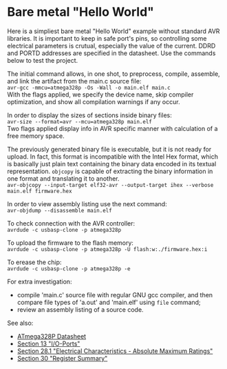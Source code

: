 # Bare metal "Hello World"

Here is a simpliest bare metal "Hello World" example without standard AVR libraries. It is important to keep in safe port's pins, so controlling some electrical parameters is crutual, especially the value of the current. DDRD and PORTD addresses are specified in the datasheet. Use the commands below to test the project.  

The initial command allows, in one shot, to preprocess, compile, assemble, and link the artifact from the main.c source file:  
 `avr-gcc -mmcu=atmega328p -Os -Wall -o main.elf main.c`  
With the flags applied, we specify the device name, skip compiler optimization, and show all compilation warnings if any occur.  

In order to display the sizes of sections inside binary files:  
 `avr-size --format=avr --mcu=atmega328p main.elf`  
Two flags applied display info in AVR specific manner with calculation of a free memory space.  

The previously generated binary file is executable, but it is not ready for upload. In fact, this format is incompatible with the Intel Hex format, which is basically just plain text containing the binary data encoded in its textual representation. `objcopy` is capable of extracting the binary information in one format and translating it to another.  
 `avr-objcopy --input-target elf32-avr --output-target ihex --verbose main.elf firmware.hex`  

In order to view assembly listing use the next command:  
 `avr-objdump --disassemble main.elf`  

To check connection with the AVR controller:  
 `avrdude -c usbasp-clone -p atmega328p`  

To upload the firmware to the flash memory:  
 `avrdude -c usbasp-clone -p atmega328p -U flash:w:./firmware.hex:i`  

To erease the chip:  
 `avrdude -c usbasp-clone -p atmega328p -e`  

For extra investigation:  
- compile 'main.c' source file with regular GNU gcc compiler, and then compare file types of 'a.out' and 'main.elf' using `file` command;  
- review an assembly listing of a source code.   

See also:  
- [ATmega328P Datasheet](https://ww1.microchip.com/downloads/en/DeviceDoc/Atmel-7810-Automotive-Microcontrollers-ATmega328P_Datasheet.pdf)  
- [Section 13 "I/O-Ports"](https://ww1.microchip.com/downloads/en/DeviceDoc/Atmel-7810-Automotive-Microcontrollers-ATmega328P_Datasheet.pdf#G1182902)  
- [Section 28.1 "Electrical Characteristics - Absolute Maximum Ratings"](https://ww1.microchip.com/downloads/en/DeviceDoc/Atmel-7810-Automotive-Microcontrollers-ATmega328P_Datasheet.pdf#G1411831)  
- [Section 30 "Register Summary"](https://ww1.microchip.com/downloads/en/DeviceDoc/Atmel-7810-Automotive-Microcontrollers-ATmega328P_Datasheet.pdf#G1446876)  

